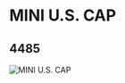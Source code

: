 # MINI U.S. CAP
## 4485
![MINI U.S. CAP](https://lc-www-live-s.legocdn.com/media/bricks/5/2/448501.jpg)